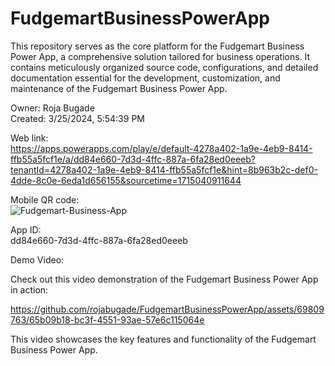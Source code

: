 # FudgemartBusinessPowerApp
This repository serves as the core platform for the Fudgemart Business Power App, a comprehensive solution tailored for business operations. It contains meticulously organized source code, configurations, and detailed documentation essential for the development, customization, and maintenance of the Fudgemart Business Power App.

Owner: Roja Bugade
<br>Created: 3/25/2024, 5:54:39 PM<br>

Web link:<br>
https://apps.powerapps.com/play/e/default-4278a402-1a9e-4eb9-8414-ffb55a5fcf1e/a/dd84e660-7d3d-4ffc-887a-6fa28ed0eeeb?tenantId=4278a402-1a9e-4eb9-8414-ffb55a5fcf1e&hint=8b963b2c-def0-4dde-8c0e-6eda1d656155&sourcetime=1715040911644<br>

Mobile QR code:<br>
![Fudgemart-Business-App](https://github.com/rojabugade/FudgemartBusinessPowerApp/assets/69809763/9e32434e-3cb0-4156-ae07-7b890171d2f9) <br>

App ID: <br>
dd84e660-7d3d-4ffc-887a-6fa28ed0eeeb<br>

Demo Video: <br>

Check out this video demonstration of the Fudgemart Business Power App in action:

https://github.com/rojabugade/FudgemartBusinessPowerApp/assets/69809763/65b09b18-bc3f-4551-93ae-57e6c115064e

This video showcases the key features and functionality of the Fudgemart Business Power App.
